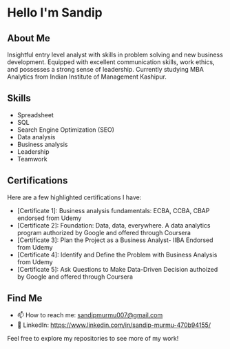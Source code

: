 # Hello I'm Sandip
## About Me
Insightful entry level analyst with skills in problem solving and new business development. 
Equipped with excellent communication skills, work ethics, and possesses a strong sense of leadership.
Currently studying MBA Analytics from Indian Institute of Management Kashipur.

## Skills
- Spreadsheet
- SQL
- Search Engine Optimization (SEO)
- Data analysis
- Business analysis
- Leadership 
- Teamwork


## Certifications
Here are a few highlighted certifications I have:

- [Certificate 1]: Business analysis fundamentals: ECBA, CCBA, CBAP endorsed from Udemy
- [Certificate 2]: Foundation: Data, data, everywhere. A data analytics program authorized by Google and offered through Coursera
- [Certificate 3]: Plan the Project as a Business Analyst- IIBA Endorsed from Udemy
- [Certificate 4]: Identify and Define the Problem with Business Analysis from Udemy
- [Certificate 5]: Ask Questions to Make Data-Driven Decision authoized by Google and offered through Coursera

## Find Me
- 📫 How to reach me: sandipmurmu007@gmail.com
- 💼 LinkedIn: https://www.linkedin.com/in/sandip-murmu-470b94155/


Feel free to explore my repositories to see more of my work!
